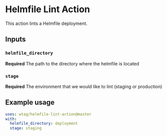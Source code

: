 # Helmfile Lint Action

This action lints a Helmfile deployment.

## Inputs

### `helmfile_directory`

**Required** The path to the directory where the helmfile is located

### `stage`

**Required** The environment that we would like to lint (staging or production)

## Example usage

```yaml
uses: wtag/helmfile-lint-action@master
with:
  helmfile_directory: deployment
  stage: staging
```
